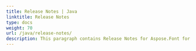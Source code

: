 ```yaml
---
title: Release Notes | Java
linktitle: Release Notes
type: docs
weight: 70
url: /java/release-notes/
description: This paragraph contains Release Notes for Aspose.Font for Java divided by years from 2020. All the changes and fixes are explained here.
---
```

